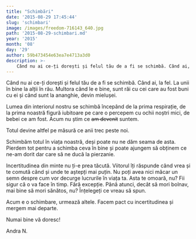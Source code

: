 ```yaml
---
title: "Schimbări"
date: '2015-08-29 17:45:44'
slug: 'schimbari'
image: /images/freedom-716143_640.jpg
path: '2015-08-29-schimbari.md'
year: '2015'
month: '08'
day: '29'
author: 59b473454e63ea7e4713a3d0
description: >-
    Când nu ai ce-ți dorești și felul tău de a fi se schimbă. Când ai, la fel. La unii în bine la alții în rău. Multora când le e bine, sunt răi cu cei care au fost buni cu ei și când sunt la ananghie, de
---
```

<div class="kg-card-markdown"><p>Când nu ai ce-ți dorești și felul tău de a fi se schimbă. Când ai, la fel. La unii în bine la alții în rău. Multora când le e bine, sunt răi cu cei care au fost buni cu ei și când sunt la ananghie, devin mielușei.</p>
<p>Lumea din interiorul nostru se schimbă începând de la prima respirație, de la prima noastră figură iubitoare pe care o percepem cu ochii noștri mici, de bebei ce am fost. Acum nu știm ce <s>am devenit</s> suntem.</p>
<p>Totul devine altfel pe măsură ce anii trec peste noi.</p>
<p>Schimbăm totul în viața noastră, deși poate nu ne dăm seama de asta. Pierdem tot pentru a schimba ceva în bine și poate ajungem să obținem ce ne-am dorit dar care să ne ducă la pierzanie.</p>
<p>Incertitudinea din minte nu ți-e prea tăcută. Viitorul îți răspunde când vrea și te comută când și unde te aștepți mai puțin. Nu poți avea nici măcar un semn despre cum vor decurge lucrurile în viața ta. Asta te omoară, nu? Fii sigur că o va face în timp. Fără excepție. Până atunci, decât să mori bolnav, mai bine să mori sănătos, nu? Înțelegeți ce vreau să spun.</p>
<p>Acum e o schimbare, urmează altele. Facem pact cu incertitudinea și mergem mai departe.</p>
<p>Numai bine vă doresc!</p>
<p> </p>
<p>                                                                                                                           Andra N.</p>
<div> </div>
</div>
    